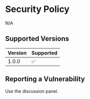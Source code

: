 # Security Policy
N/A

## Supported Versions

| Version | Supported          |
| ------- | ------------------ |
| 1.0.0   | :white_check_mark: |

## Reporting a Vulnerability

Use the discussion panel.
